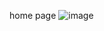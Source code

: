 home page
![image](https://github.com/user-attachments/assets/729429db-48d6-40dd-8c56-8080d76c0453)
